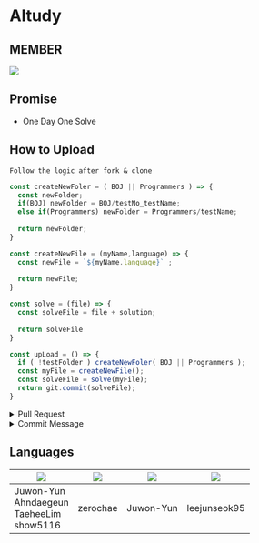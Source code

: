 # Altudy

## MEMBER

<a href="https://github.com/zerochae/Altudy/graphs/contributors">
  <img src="https://contrib.rocks/image?repo=zerochae/Altudy&max=8" />
</a>

## Promise

- One Day One Solve

## How to Upload

```
Follow the logic after fork & clone
```

```js
const createNewFoler = ( BOJ || Programmers ) => {
  const newFolder;
  if(BOJ) newFolder = BOJ/testNo_testName;
  else if(Programmers) newFolder = Programmers/testName;
  
  return newFolder;
} 

const createNewFile = (myName,language) => {
  const newFile = `${myName.language}` ;
  
  return newFile;
}

const solve = (file) => {
  const solveFile = file + solution;
  
  return solveFile
}

const upLoad = () => {
  if ( !testFolder ) createNewFoler( BOJ || Programmers );
  const myFile = createNewFile();
  const solveFile = solve(myFile);
  return git.commit(solveFile);
}
```
<details>
<summary> Pull Request </summary>

- remote는 포크된 자신의 레포지토리 주소 입니다.
- branch는 master 하나만 유지합니다.
- Pull requests 메뉴의 new pull request 버튼을 눌러 커밋 내용을 확인합니다.
- PR을 보내고 본인이 Merge 합니다.
</details>

<details>
<summary> Commit Message </summary>
  
- 커밋 메시지의 통일성을 지킵니다.
- 새로운 파일 업로드 시 "Add: 문제이름"
- 기존 파일 수정 시 "Modify: 문제이름"
- 기존 파일 삭제 시 "Remove: 문제이름"
  
</details>

## Languages
|<img src="https://img.shields.io/badge/Java-007396?style=for-the-badge&logo=Java&logoColor=FFFFFF"/>|<img src="https://img.shields.io/badge/JavaScript-ffb13b?style=flat-square&logo=Javascript&logoColor=FFFFFF"/>|<img src="https://img.shields.io/badge/Go-00ADD8?style=flat-square&logo=Go&logoColor=FFFFFF"/>|<img src="https://img.shields.io/badge/SQL-F80000?style=flat-square&logo=Oracle&logoColor=FFFFFF"/>
|---|---|---|---|
|Juwon-Yun <br/> Ahndaegeun <br/> TaeheeLim <br/> show5116|zerochae|Juwon-Yun|leejunseok95|

